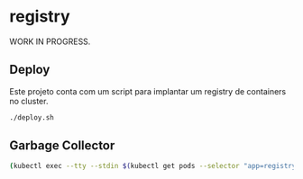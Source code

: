 # registry

WORK IN PROGRESS.

## Deploy

Este projeto conta com um script para implantar um registry de containers no cluster.

```sh
./deploy.sh
```

## Garbage Collector

```sh
(kubectl exec --tty --stdin $(kubectl get pods --selector "app=registry" --output=name) -n default -- registry garbage-collect /etc/docker/registry/config.yml --delete-untagged=true; exit 0)
```
